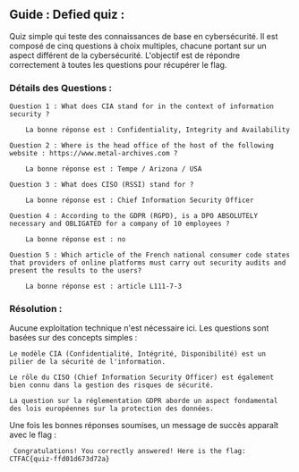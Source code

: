 ## Guide : Defied quiz :

Quiz simple qui teste des connaissances de base en cybersécurité. Il est composé de cinq questions à choix multiples, chacune portant sur un aspect différent de la cybersécurité. L'objectif est de répondre correctement à toutes les questions pour récupérer le flag.

### Détails des Questions :

    Question 1 : What does CIA stand for in the context of information security ?

        La bonne réponse est : Confidentiality, Integrity and Availability

    Question 2 : Where is the head office of the host of the following website : https://www.metal-archives.com ?

        La bonne réponse est : Tempe / Arizona / USA

    Question 3 : What does CISO (RSSI) stand for ?

        La bonne réponse est : Chief Information Security Officer

    Question 4 : According to the GDPR (RGPD), is a DPO ABSOLUTELY necessary and OBLIGATED for a company of 10 employees ?

        La bonne réponse est : no

    Question 5 : Which article of the French national consumer code states that providers of online platforms must carry out security audits and present the results to the users?

        La bonne réponse est : article L111-7-3

### Résolution :
 Aucune exploitation technique n'est nécessaire ici. Les questions sont basées sur des concepts simples :

    Le modèle CIA (Confidentialité, Intégrité, Disponibilité) est un pilier de la sécurité de l'information.

    Le rôle du CISO (Chief Information Security Officer) est également bien connu dans la gestion des risques de sécurité.

    La question sur la réglementation GDPR aborde un aspect fondamental des lois européennes sur la protection des données.

Une fois les bonnes réponses soumises, un message de succès apparaît avec le flag :

```
 Congratulations! You correctly answered! Here is the flag: CTFAC{quiz-ffd01d673d72a}
```
